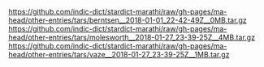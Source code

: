 https://github.com/indic-dict/stardict-marathi/raw/gh-pages/ma-head/other-entries/tars/berntsen__2018-01-01_22-42-49Z__0MB.tar.gz  
https://github.com/indic-dict/stardict-marathi/raw/gh-pages/ma-head/other-entries/tars/molesworth__2018-01-27_23-39-25Z__4MB.tar.gz  
https://github.com/indic-dict/stardict-marathi/raw/gh-pages/ma-head/other-entries/tars/vaze__2018-01-27_23-39-25Z__1MB.tar.gz  
